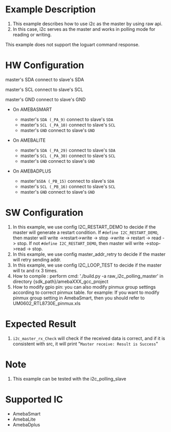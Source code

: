 # Example Description

1. This example describes how to use i2c as the master by using raw api.
2. In this case, i2c serves as the master and works in polling mode for reading or writing.

This example does not support the loguart command response.

# HW Configuration

master's SDA connect to slave's SDA 

master's SCL connect to slave's SCL 

master's GND connect to slave's GND 

* On AMEBASMART
  - master's `SDA (_PA_9)` connect to slave's `SDA`
  - master's  `SCL (_PA_10)` connect to slave's `SCL` 
  - master's  `GND` connect to slave's `GND` 

* On AMEBALITE
  - master's `SDA (_PA_29)` connect to slave's `SDA`
  - master's `SCL (_PA_30)` connect to slave's `SCL` 
  - master's `GND` connect to slave's `GND` 

* On AMEBADPLUS
  - master's`SDA (_PB_15)` connect to slave's `SDA`
  - master's `SCL (_PB_16)` connect to slave's `SCL` 
  - master's `GND` connect to slave's `GND` 

# SW Configuration

1. In this example, we use config I2C_RESTART_DEMO to decide if the master will generate a restart condition.
   		If `#define I2C_RESTART_DEMO`, then master will write ->restart->write -> stop ->write -> restart -> read -> stop.
   		If not `#define I2C_RESTART_DEMO`, then master will write ->stop->read -> stop.
2. In this example, we use config master_addr_retry to decide if the master will retry sending addr.
3. In this example, we use config I2C_LOOP_TEST to decide if the master will tx and rx 3 times.
4. How to compile :
   		perform cmd: './build.py -a raw_i2c_polling_master' in directory {sdk_path}/amebaXXX_gcc_project
5. How to modify gpio pin:
   you can also modify pinmux group settings according to correct pinmux table.
   for example: 
   	If you want to modify pinmux group setting in AmebaSmart, then you should refer to UM0602_RTL8730E_pinmux.xls

# Expected Result

1. `i2c_master_rx_Check` will check if the received data is correct, and if it is consistent with src, it will print "`Master receive: Result is Success`"

# Note

1. This example can be tested with the i2c_polling_slave

# Supported IC

* AmebaSmart
* AmebaLite
* AmebaDplus